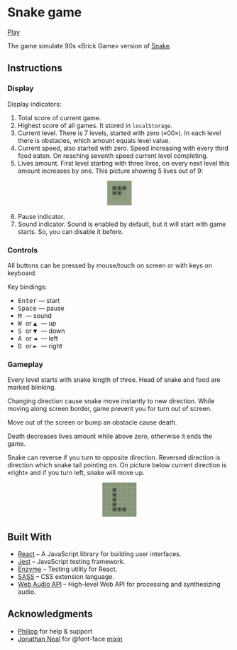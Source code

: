 # Snake game

[Play](https://whtalx.github.io/react-snek/)

The game simulate 90s «Brick Game» version of [Snake](https://en.wikipedia.org/wiki/Snake_(video_game_genre)).

## Instructions

### Display

Display indicators:
1) Total score of current game.
2) Highest score of all games. It stored in `localStorage`.
3) Current level. There is 7 levels, started with zero («00»). In each level there is obstacles, which amount equals level value.
4) Current speed, also started with zero. Speed increasing with every third food eaten. On reaching seventh speed current level completing.
5) Lives amount. First level starting with three lives, on every next level this amount increases by one. This picture showing 5 lives out of 9:
<div align="center"><img src="./images/lives.png" /></div>

6) Pause indicator.
7) Sound indicator. Sound is enabled by default, but it will start with game starts. So, you can disable it before.

### Controls

All buttons can be pressed by mouse/touch on screen or with keys on keyboard.

Key bindings:
* <kbd>Enter</kbd> — start
* <kbd>Space</kbd> — pause
* <kbd> M </kbd> — sound
* <kbd> W </kbd> or <kbd> &#9650; </kbd> — up
* <kbd> S </kbd> or <kbd> &#9660; </kbd> — down
* <kbd> A </kbd> or <kbd> &#9668; </kbd> — left
* <kbd> D </kbd> or <kbd> &#9658; </kbd> — right

### Gameplay

Every level starts with snake length of three. Head of snake and food are marked blinking.

Changing direction cause snake move instantly to new direction. While moving along screen border, game prevent you for turn out of screen.

Move out of the screen or bump an obstacle cause death.

Death decreases lives amount while above zero, otherwise it ends the game.

Snake can reverse if you turn to opposite direction. Reversed direction is direction which snake tail pointing on. On picture below current direction is «right» and if you turn left, snake will move up.
<div align="center"><img src="./images/reverse.png" /></div>

## Built With

* [React](https://reactjs.org/) – A JavaScript library for building user interfaces.
* [Jest](https://jestjs.io/) – JavaScript testing framework.
* [Enzyme](https://airbnb.io/enzyme/) – Testing utility for React.
* [SASS](https://sass-lang.com/) – CSS extension language.
* [Web Audio API](https://www.w3.org/TR/webaudio/) – High-level Web API for processing and synthesizing audio.

## Acknowledgments

* [Philipp](https://github.com/psr1919plus21) for help & support
* [Jonathan Neal](https://gist.github.com/jonathantneal) for @font-face [mixin](https://gist.github.com/jonathantneal/d0460e5c2d5d7f9bc5e6)
